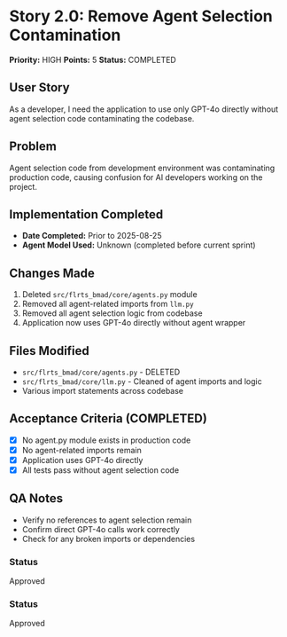 # Story 2.0: Remove Agent Selection Contamination

**Priority:** HIGH
**Points:** 5
**Status:** COMPLETED

## User Story
As a developer, I need the application to use only GPT-4o directly without agent selection code contaminating the codebase.

## Problem
Agent selection code from development environment was contaminating production code, causing confusion for AI developers working on the project.

## Implementation Completed
- **Date Completed:** Prior to 2025-08-25
- **Agent Model Used:** Unknown (completed before current sprint)

## Changes Made
1. Deleted `src/flrts_bmad/core/agents.py` module
2. Removed all agent-related imports from `llm.py`
3. Removed all agent selection logic from codebase
4. Application now uses GPT-4o directly without agent wrapper

## Files Modified
- `src/flrts_bmad/core/agents.py` - DELETED
- `src/flrts_bmad/core/llm.py` - Cleaned of agent imports and logic
- Various import statements across codebase

## Acceptance Criteria (COMPLETED)
- [x] No agent.py module exists in production code
- [x] No agent-related imports remain
- [x] Application uses GPT-4o directly
- [x] All tests pass without agent selection code

## QA Notes
- Verify no references to agent selection remain
- Confirm direct GPT-4o calls work correctly
- Check for any broken imports or dependencies

### Status
Approved
### Status
Approved
